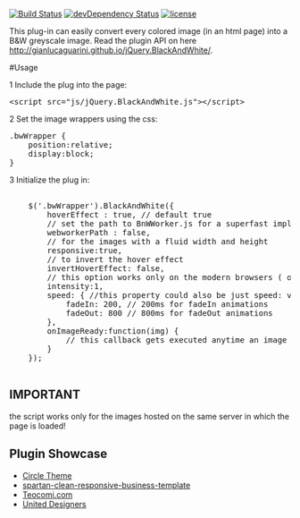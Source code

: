 [![Build Status](https://travis-ci.org/GianlucaGuarini/jQuery.BlackAndWhite.svg?branch=master)](https://travis-ci.org/GianlucaGuarini/jQuery.BlackAndWhite) [![devDependency Status](https://david-dm.org/GianlucaGuarini/jQuery.BlackAndWhite/dev-status.svg)](https://david-dm.org/GianlucaGuarini/jQuery.BlackAndWhite#info=devDependencies) [![license](http://img.shields.io/badge/license-MIT-brightgreen.svg)](https://github.com/cdnjs/cdnjs/blob/master/MIT-LICENSE)

This plug-in can easily convert every colored image (in an html page) into a B&W greyscale image.
Read the plugin API on here http://gianlucaguarini.github.io/jQuery.BlackAndWhite/.

#Usage

1 Include the plug into the page:

<pre lang="html">
&lt;script src="js/jQuery.BlackAndWhite.js"&gt;&lt;/script&gt;
</pre>

2 Set the image wrappers using the css:

<pre lang="css">
.bwWrapper {
    position:relative;
    display:block;
}
</pre>

3 Initialize the plug in:

<pre lang="javascript">

    $('.bwWrapper').BlackAndWhite({
        hoverEffect : true, // default true
        // set the path to BnWWorker.js for a superfast implementation
        webworkerPath : false,
        // for the images with a fluid width and height
        responsive:true,
        // to invert the hover effect
        invertHoverEffect: false,
        // this option works only on the modern browsers ( on IE lower than 9 it remains always 1)
        intensity:1,
        speed: { //this property could also be just speed: value for both fadeIn and fadeOut
            fadeIn: 200, // 200ms for fadeIn animations
            fadeOut: 800 // 800ms for fadeOut animations
        },
        onImageReady:function(img) {
        	// this callback gets executed anytime an image is converted
        }
    });

</pre>

## IMPORTANT

the script works only for the images hosted on the same server in which the page is loaded!


## Plugin Showcase

*   [Circle Theme](http://kopatheme.com/demo/circle/html/portfolio-1col.html)
*   [spartan-clean-responsive-business-template](http://themeforest.net/item/spartan-clean-responsive-business-template/full_screen_preview/3019206)
*   [Teocomi.com](http://teocomi.com/photos/)
*   [United Designers](http://www.unitedesigners.it/#!/124-tailored-branding)

